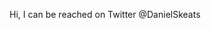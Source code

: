 Hi,
I can be reached on Twitter @DanielSkeats

<!---
DanielSkeats/DanielSkeats is a ✨ special ✨ repository because its `README.md` (this file) appears on your GitHub profile.
You can click the Preview link to take a look at your changes.
--->
